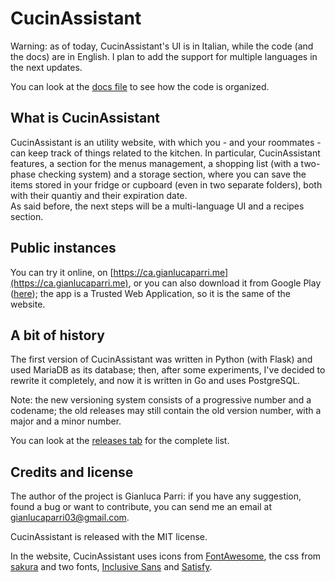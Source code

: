 # CucinAssistant

Warning: as of today, CucinAssistant's UI is in Italian, while the code (and the docs) are in English.
I plan to add the support for multiple languages in the next updates.

You can look at the [docs file](docs.md) to see how the code is organized.


## What is CucinAssistant

CucinAssistant is an utility website, with which you - and your roommates - can keep track of things
related to the kitchen. In particular, CucinAssistant features, a section for the menus management, a
shopping list (with a two-phase checking system) and a storage section, where you can save the items
stored in your fridge or cupboard (even in two separate folders), both with their quantiy and their expiration
date.  
As said before, the next steps will be a multi-language UI and a recipes section.


## Public instances

You can try it online, on [https://ca.gianlucaparri.me](https://ca.gianlucaparri.me), or you can also download it
from Google Play ([here](https://play.google.com/store/apps/details?id=me.gianlucaparri.ca.twa)); the app is a
Trusted Web Application, so it is the same of the website.


## A bit of history

The first version of CucinAssistant was written in Python (with Flask) and used MariaDB as its database; then,
after some experiments, I've decided to rewrite it completely, and now it is written in Go and uses PostgreSQL.

Note: the new versioning system consists of a progressive number and a codename; the old releases may still contain
the old version number, with a major and a minor number.

You can look at the [releases tab](https://github.com/gianluparri03/cucinassistant/releases/) for the complete list.


## Credits and license

The author of the project is Gianluca Parri: if you have any suggestion, found a bug or want to contribute, you can
send me an email at [gianlucaparri03@gmail.com](mailto:gianlucaparri03@gmail.com).

CucinAssistant is released with the MIT license.

In the website, CucinAssistant uses icons from [FontAwesome](https://fontawesome.com/),
the css from [sakura](https://github.com/oxalorg/sakura) and two fonts,
[Inclusive Sans](https://fonts.google.com/specimen/Inclusive+Sans?query=inclusive+sans) and
[Satisfy](https://fonts.google.com/specimen/Satisfy?query=satisfy).
